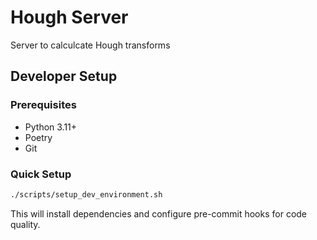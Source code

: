 # Hough Server

Server to calculcate Hough transforms

## Developer Setup

### Prerequisites

- Python 3.11+
- Poetry
- Git

### Quick Setup

```bash
./scripts/setup_dev_environment.sh
```

This will install dependencies and configure pre-commit hooks for code quality.
